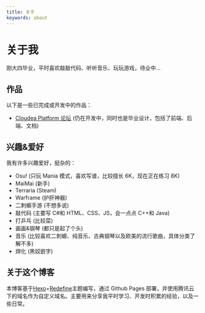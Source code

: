 ```yaml
---
title: 关于
keywords: about
---
```


# 关于我

刚大四毕业，平时喜欢敲敲代码、听听音乐、玩玩游戏，待业中...

## 作品

以下是一些已完成或开发中的作品：

- [Cloudea Platform 论坛](https://github.com/CloudeaSoft/cloudea-platform) (仍在开发中，同时也是毕业设计，包括了前端、后端、文档)

## 兴趣&爱好

我有许多兴趣爱好，挺杂的：

- Osu! (只玩 Mania 模式，喜欢写谱，比较擅长 6K，现在正在练习 8K)
- MaiMai (新手)
- Terraria (Steam)
- Warframe (护肝神器)
- 二刺螈手游 (不想多说)
- 敲代码 (主要写 C#和 HTML、CSS、JS，会一点点 C++和 Java)
- 打乒乓 (比较菜)
- 画画&钢琴 (都只是起了个头)
- 音乐 (比较喜欢二刺螈、纯音乐、古典钢琴以及欧美的流行歌曲，具体分类了解不多)
- 焊化 (黑奴嵌字)

## 关于这个博客

本博客基于[Hexo](https://hexo.io/)+[Redefine](https://redefine-docs.ohevan.com)主题编写，通过 Github Pages 部署，并使用腾讯云下的域名作为自定义域名。主要用来分享我平时学习、开发时积累的经验，以及一些日常。
